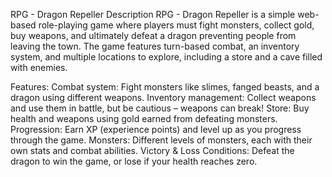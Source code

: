 RPG - Dragon Repeller
Description
RPG - Dragon Repeller is a simple web-based role-playing game where players must fight monsters, collect gold, buy weapons, and ultimately defeat a dragon preventing people from leaving the town. The game features turn-based combat, an inventory system, and multiple locations to explore, including a store and a cave filled with enemies.

Features:
Combat system: Fight monsters like slimes, fanged beasts, and a dragon using different weapons.
Inventory management: Collect weapons and use them in battle, but be cautious – weapons can break!
Store: Buy health and weapons using gold earned from defeating monsters.
Progression: Earn XP (experience points) and level up as you progress through the game.
Monsters: Different levels of monsters, each with their own stats and combat abilities.
Victory & Loss Conditions: Defeat the dragon to win the game, or lose if your health reaches zero.
